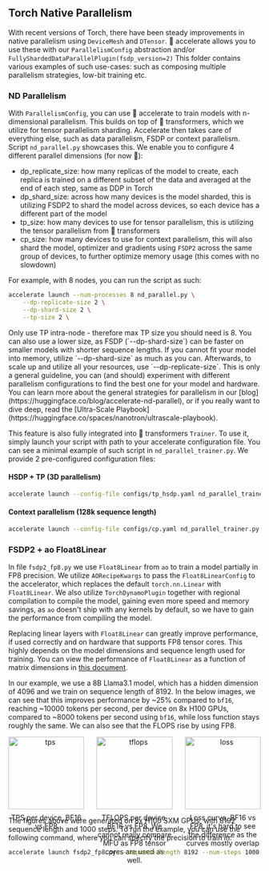 ## Torch Native Parallelism

With recent versions of Torch, there have been steady improvements in native parallelism using `DeviceMesh` and `DTensor`. 🤗 accelerate allows you to use these with our `ParallelismConfig` abstraction and/or `FullyShardedDataParallelPlugin(fsdp_version=2)`
This folder contains various examples of such use-cases: such as composing multiple parallelism strategies, low-bit training etc.

### ND Parallelism

With `ParallelismConfig`, you can use 🤗 accelerate to train models with n-dimensional parallelism. This builds on top of 🤗 transformers, which we utilize for tensor parallelism sharding.
Accelerate then takes care of everything else, such as data parallelism, FSDP or context parallelism.
Script `nd_parallel.py` showcases this. We enable you to configure 4 different parallel dimensions (for now 👀):
- dp_replicate_size: how many replicas of the model to create, each replica is trained on a different subset of the data and averaged at the end of each step, same as DDP in Torch
- dp_shard_size: across how many devices is the model sharded, this is utilizing FSDP2 to shard the model across devices, so each device has a different part of the model
- tp_size: how many devices to use for tensor parallelism, this is utilizing the tensor parallelism from 🤗 transformers
- cp_size: how many devices to use for context parallelism, this will also shard the model, optimizer and gradients using `FSDP2` across
the same group of devices, to further optimize memory usage (this comes with no slowdown)

For example, with 8 nodes, you can run the script as such:
```bash
accelerate launch --num-processes 8 nd_parallel.py \
    --dp-replicate-size 2 \
    --dp-shard-size 2 \
    --tp-size 2 \
```

<Tip>
  Only use TP intra-node - therefore max TP size you should need is 8. You can also use a lower size, as FSDP (`--dp-shard-size`) can be faster on smaller models with
  shorter sequence lengths. If you cannot fit your model into memory, utilize `--dp-shard-size` as much as you can. Afterwards, to scale up and utilize all your resources, use `--dp-replicate-size`. This is only a general guideline, you can (and should) experiment with different parallelism configurations to find the best one for your model and hardware. You can learn more about the general strategies for parallelism in our [blog](https://huggingface.co/blog/accelerate-nd-parallel), or if you really want to dive deep, read the [Ultra-Scale Playbook](https://huggingface.co/spaces/nanotron/ultrascale-playbook).
</Tip>

This feature is also fully integrated into 🤗 transformers `Trainer`. To use it, simply launch your script with path to your accelerate configuration file. You can see a minimal example of such script in `nd_parallel_trainer.py`.
We provide 2 pre-configured configuration files:

#### HSDP + TP (3D parallelism)

```bash
accelerate launch --config-file configs/tp_hsdp.yaml nd_parallel_trainer.py
```

#### Context parallelism (128k sequence length)

```bash
accelerate launch --config-file configs/cp.yaml nd_parallel_trainer.py --sequence-length=128000
```

  ### FSDP2 + ao Float8Linear

In file `fsdp2_fp8.py` we use `Float8Linear` from `ao` to train a model partially in FP8 precision. We utilize `AORecipeKwargs` to pass the `Float8LinearConfig` to the accelerator, 
which replaces the default `torch.nn.Linear` with `Float8Linear`. We also utilize `TorchDynamoPlugin` together with regional compilation to compile the model,
gaining even more speed and memory savings, as `ao` doesn't ship with any kernels by default, so we have to gain the performance from compiling the model.

Replacing linear layers with `Float8Linear` can greatly improve performance, if used correctly and on hardware that supports FP8 tensor cores. This highly depends on the model dimensions and sequence length used for training.
You can view the performance of `Float8Linear` as a function of matrix dimensions in [this document](https://github.com/pytorch/ao/blob/main/torchao/float8/README.md#performance). 

In our example, we use a 8B Llama3.1 model, which has a hidden dimension of 4096 and we train on sequence length of 8192. In the below images, we can see that this improves performance by ~25% compared to `bf16`, reaching ~10000 tokens per second, per device on 8x H100 GPUs, compared to ~8000 tokens per second using `bf16`, while loss function stays roughly the same. We can also see that the FLOPS rise by using FP8.

<div style="display: flex; gap: 25px;">
  <div style="text-align: center; width: 49%;">
    <img src="https://huggingface.co/datasets/huggingface/documentation-images/resolve/main/accelerate/examples/fsdp2/fp8_tps.png" alt="tps" style="width: 100%;">
    <p style="text-align: center; margin-top: 8px;">TPS per device, BF16 vs FP8</p>
  </div>
  <div style="text-align: center; width: 49%;">
    <img src="https://huggingface.co/datasets/huggingface/documentation-images/resolve/main/accelerate/examples/fsdp2/fp8_tflops.png" alt="tflops" style="width: 100%;">
    <p style="text-align: center; margin-top: 8px;">TFLOPS per device, BF16 vs FP8. We cannot really compare MFU as FP8 tensor cores are used as well.</p>
  </div>
  
  <div style="text-align: center; width: 49%;">  
    <img src="https://huggingface.co/datasets/huggingface/documentation-images/resolve/main/accelerate/examples/fsdp2/fp8_loss.png" alt="loss" style="width: 100%; max-width: 900px;">
    <p style="text-align: center; margin-top: 8px;">Loss curve, BF16 vs FP8, it's hard to see the difference as the curves mostly overlap</p>
  </div>
</div>

The figures above were generated on 8x H100 SXM GPUs, with 8192 sequence length and 1000 steps. To run the example, you can use the following command, where you can specify the precision to train in:

```bash
accelerate launch fsdp2_fp8.py --sequence-length 8192 --num-steps 1000 --log_with wandb --precision [fp8 | bf16]
```


